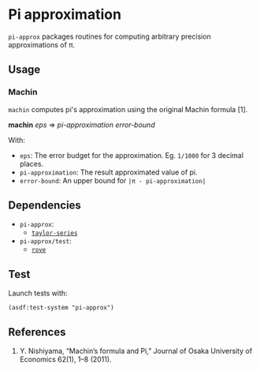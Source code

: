 # Pi approximation
`pi-approx` packages routines for computing arbitrary precision approximations
of π.

## Usage
### Machin
`machin` computes pi's approximation using the original Machin formula [1].

**machin** *eps* => *pi-approximation* *error-bound*

With:
* `eps`: The error budget for the approximation. Eg. `1/1000` for 3 decimal
  places.
* `pi-approximation`: The result approximated value of pi.
* `error-bound`: An upper bound for `|π - pi-approximation|`

## Dependencies
* `pi-approx`:
  * [`taylor-series`](https://github.com/thomashoullier/taylor-series)
* `pi-approx/test`:
  * [`rove`](https://github.com/fukamachi/rove)

## Test
Launch tests with:

```common-lisp
(asdf:test-system "pi-approx")
```

## References
1. Y. Nishiyama, “Machin’s formula and Pi,” Journal of Osaka University of
   Economics 62(1), 1–8 (2011).

